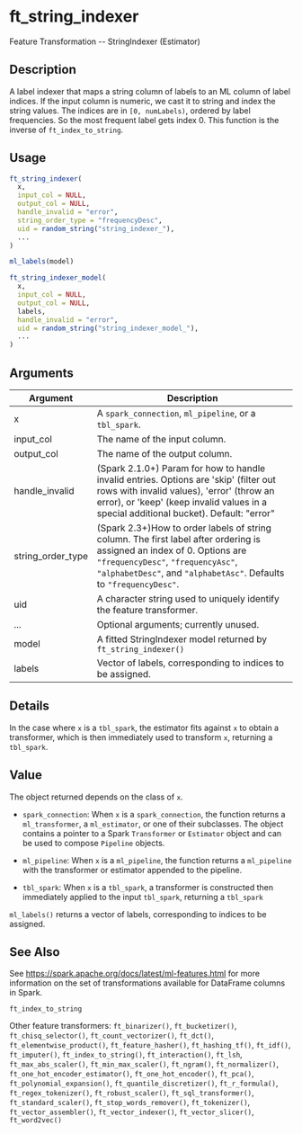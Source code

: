 # ft_string_indexer


Feature Transformation -- StringIndexer (Estimator)




## Description

A label indexer that maps a string column of labels to an ML column of
  label indices. If the input column is numeric, we cast it to string and
  index the string values. The indices are in ``[0, numLabels)``, ordered by
  label frequencies. So the most frequent label gets index 0. This function
  is the inverse of `ft_index_to_string`.





## Usage
```r
ft_string_indexer(
  x,
  input_col = NULL,
  output_col = NULL,
  handle_invalid = "error",
  string_order_type = "frequencyDesc",
  uid = random_string("string_indexer_"),
  ...
)

ml_labels(model)

ft_string_indexer_model(
  x,
  input_col = NULL,
  output_col = NULL,
  labels,
  handle_invalid = "error",
  uid = random_string("string_indexer_model_"),
  ...
)
```




## Arguments


Argument      |Description
------------- |----------------
x | A ``spark_connection``, ``ml_pipeline``, or a ``tbl_spark``.
input_col | The name of the input column.
output_col | The name of the output column.
handle_invalid | (Spark 2.1.0+) Param for how to handle invalid entries. Options are 'skip' (filter out rows with invalid values), 'error' (throw an error), or 'keep' (keep invalid values in a special additional bucket). Default: "error"
string_order_type | (Spark 2.3+)How to order labels of string column. The first label after ordering is assigned an index of 0. Options are ``"frequencyDesc"``, ``"frequencyAsc"``, ``"alphabetDesc"``, and ``"alphabetAsc"``. Defaults to ``"frequencyDesc"``.
uid | A character string used to uniquely identify the feature transformer.
... | Optional arguments; currently unused.
model | A fitted StringIndexer model returned by ``ft_string_indexer()``
labels | Vector of labels, corresponding to indices to be assigned.




## Details

In the case where ``x`` is a ``tbl_spark``, the estimator fits against ``x``
  to obtain a transformer, which is then immediately used to transform ``x``, returning a ``tbl_spark``.





## Value

The object returned depends on the class of ``x``.


  
*  `spark_connection`: When `x` is a `spark_connection`, the function returns a `ml_transformer`,
  a `ml_estimator`, or one of their subclasses. The object contains a pointer to
  a Spark `Transformer` or `Estimator` object and can be used to compose
  `Pipeline` objects.

  
*  `ml_pipeline`: When `x` is a `ml_pipeline`, the function returns a `ml_pipeline` with
  the transformer or estimator appended to the pipeline.

  
*  `tbl_spark`: When `x` is a `tbl_spark`, a transformer is constructed then
  immediately applied to the input `tbl_spark`, returning a `tbl_spark`


``ml_labels()`` returns a vector of labels, corresponding to indices to be assigned.






## See Also

See https://spark.apache.org/docs/latest/ml-features.html for
  more information on the set of transformations available for DataFrame
  columns in Spark.

`ft_index_to_string`

Other feature transformers: 
`ft_binarizer()`,
`ft_bucketizer()`,
`ft_chisq_selector()`,
`ft_count_vectorizer()`,
`ft_dct()`,
`ft_elementwise_product()`,
`ft_feature_hasher()`,
`ft_hashing_tf()`,
`ft_idf()`,
`ft_imputer()`,
`ft_index_to_string()`,
`ft_interaction()`,
`ft_lsh`,
`ft_max_abs_scaler()`,
`ft_min_max_scaler()`,
`ft_ngram()`,
`ft_normalizer()`,
`ft_one_hot_encoder_estimator()`,
`ft_one_hot_encoder()`,
`ft_pca()`,
`ft_polynomial_expansion()`,
`ft_quantile_discretizer()`,
`ft_r_formula()`,
`ft_regex_tokenizer()`,
`ft_robust_scaler()`,
`ft_sql_transformer()`,
`ft_standard_scaler()`,
`ft_stop_words_remover()`,
`ft_tokenizer()`,
`ft_vector_assembler()`,
`ft_vector_indexer()`,
`ft_vector_slicer()`,
`ft_word2vec()`



